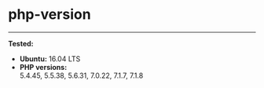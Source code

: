 # php-version
----------
**Tested:**

- **Ubuntu:** 16.04 LTS
- **PHP versions:** <br> 
	5.4.45, 5.5.38, 5.6.31, 7.0.22, 7.1.7, 7.1.8